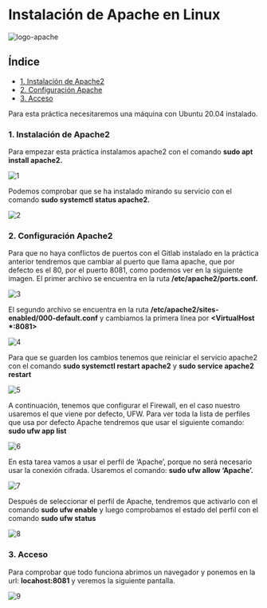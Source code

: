 # Instalación de Apache en Linux

![logo-apache](https://github.com/Regnierd/Apache2/blob/main/Instalaci%C3%B3nApache2/img/apache2.jpeg)

## Índice 

- <a href="#1">1. Instalación de Apache2</a>
- <a href="#2">2. Configuración Apache</a>
- <a href="#3">3. Acceso</a>

Para esta práctica necesitaremos una máquina con Ubuntu 20.04 instalado. 



<a name="1"></a>

### 1. Instalación de Apache2
Para empezar esta práctica instalamos apache2 con el comando <b>sudo apt install apache2.</b>

![1](https://github.com/Regnierd/Apache2/blob/main/Instalaci%C3%B3nApache2/img/1.png)

Podemos comprobar que se ha instalado mirando su servicio con el comando <b> sudo systemctl status apache2.</b>

![2](https://github.com/Regnierd/Apache2/blob/main/Instalaci%C3%B3nApache2/img/2.png)

<a name="2"></a>

### 2. Configuración Apache2
Para que no haya conflictos de puertos con el Gitlab instalado en la práctica anterior tendremos que cambiar al puerto que llama apache, que por defecto es el 80, por el puerto 8081, como podemos ver en la siguiente imagen. El primer archivo se encuentra en la ruta <b>/etc/apache2/ports.conf.</b>

![3](https://github.com/Regnierd/Apache2/blob/main/Instalaci%C3%B3nApache2/img/9.pngg)

El segundo archivo se encuentra en la ruta <b>/etc/apache2/sites-enabled/000-default.conf</b> y cambiamos la primera línea por <b><VirtualHost *:8081></b>

![4](https://github.com/Regnierd/Apache2/blob/main/Instalaci%C3%B3nApache2/img/8.png)

Para que se guarden los cambios tenemos que reiniciar el servicio apache2 con el comando <b>sudo systemctl restart apache2</b> y <b>sudo service apache2 restart</b>

![5](https://github.com/Regnierd/Apache2/blob/main/Instalaci%C3%B3nApache2/img/10.png)

A continuación, tenemos que configurar el Firewall, en el caso nuestro usaremos el que viene por defecto, UFW. Para ver toda la lista de perfiles que usa por defecto Apache tendremos que usar el siguiente comando: <b>sudo ufw app list</b>

![6](https://github.com/Regnierd/Apache2/blob/main/Instalaci%C3%B3nApache2/img/3.png)

En esta tarea vamos a usar el perfil de ‘Apache’, porque no será necesario usar la conexión cifrada. Usaremos el comando: <b>sudo ufw allow ‘Apache’.</b>

![7](https://github.com/Regnierd/Apache2/blob/main/Instalaci%C3%B3nApache2/img/4.png)

Después de seleccionar el perfil de Apache, tendremos que activarlo con el comando <b>sudo ufw enable</b> y luego comprobamos el estado del perfil con el comando <b>sudo ufw status</b>

![8](https://github.com/Regnierd/Apache2/blob/main/Instalaci%C3%B3nApache2/img/6.png)

<a name="3"></a>

### 3. Acceso
Para comprobar que todo funciona abrimos un navegador y ponemos en la url: <b>locahost:8081</b> y veremos la siguiente pantalla.

![9](https://github.com/Regnierd/Apache2/blob/main/Instalaci%C3%B3nApache2/img/11.png)